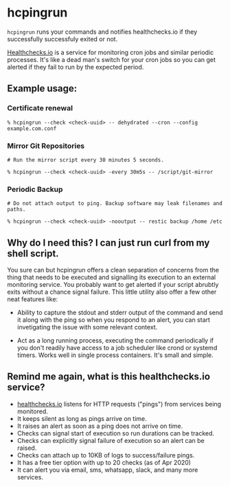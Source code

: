 # hcpingrun

`hcpingrun` runs your commands and notifies healthchecks.io if they successfully
successfuly exited or not.

[Healthchecks.io](https://healthchecks.io) is a service for monitoring cron
jobs and similar periodic processes. It's like a dead man's switch for your
cron jobs so you can get alerted if they fail to run by the expected period.

## Example usage:

### Certificate renewal

```
% hcpingrun --check <check-uuid> -- dehydrated --cron --config example.com.conf
```

### Mirror Git Repositories

```
# Run the mirror script every 30 minutes 5 seconds.

% hcpingrun --check <check-uuid> -every 30m5s -- /script/git-mirror
```

### Periodic Backup

```
# Do not attach output to ping. Backup software may leak filenames and paths.

% hcpingrun --check <check-uuid> -nooutput -- restic backup /home /etc
```

## Why do I need this? I can just run curl from my shell script.

You sure can but hcpingrun offers a clean separation of concerns from the thing
that needs to be executed and signalling its execution to an external monitoring
service. You probably want to get alerted if your script abrubtly exits without
a chance signal failure.  This little utility also offer a few other neat
features like:

  * Ability to capture the stdout and stderr output of the command and send it
    along with the ping so when you respond to an alert, you can start
    invetigating the issue with some relevant context.

  * Act as a long running process, executing the command periodically if you
    don't readily have access to a job scheduler like crond or systemd timers.
    Works well in single process containers. It's small and simple.


## Remind me again, what is this healthchecks.io service?

  * [healthchecks.io](https://healthchecks.io) listens for HTTP requests
    ("pings") from services being monitored.
  * It keeps silent as long as pings arrive on time.
  * It raises an alert as soon as a ping does not arrive on time.
  * Checks can signal start of execution so run durations can be tracked.
  * Checks can explicitly signal failure of execution so an alert can be raised.
  * Checks can attach up to 10KB of logs to success/failure pings.
  * It has a free tier option with up to 20 checks (as of Apr 2020)
  * It can alert you via email, sms, whatsapp, slack, and many more services.
